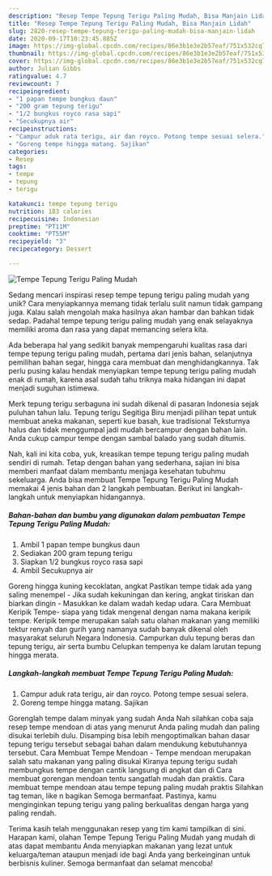```yaml
---
description: "Resep Tempe Tepung Terigu Paling Mudah, Bisa Manjain Lidah"
title: "Resep Tempe Tepung Terigu Paling Mudah, Bisa Manjain Lidah"
slug: 2820-resep-tempe-tepung-terigu-paling-mudah-bisa-manjain-lidah
date: 2020-09-17T10:23:45.885Z
image: https://img-global.cpcdn.com/recipes/86e3b1e3e2b57eaf/751x532cq70/tempe-tepung-terigu-paling-mudah-foto-resep-utama.jpg
thumbnail: https://img-global.cpcdn.com/recipes/86e3b1e3e2b57eaf/751x532cq70/tempe-tepung-terigu-paling-mudah-foto-resep-utama.jpg
cover: https://img-global.cpcdn.com/recipes/86e3b1e3e2b57eaf/751x532cq70/tempe-tepung-terigu-paling-mudah-foto-resep-utama.jpg
author: Julian Gibbs
ratingvalue: 4.7
reviewcount: 7
recipeingredient:
- "1 papan tempe bungkus daun"
- "200 gram tepung terigu"
- "1/2 bungkus royco rasa sapi"
- "Secukupnya air"
recipeinstructions:
- "Campur aduk rata terigu, air dan royco. Potong tempe sesuai selera."
- "Goreng tempe hingga matang. Sajikan"
categories:
- Resep
tags:
- tempe
- tepung
- terigu

katakunci: tempe tepung terigu 
nutrition: 183 calories
recipecuisine: Indonesian
preptime: "PT11M"
cooktime: "PT55M"
recipeyield: "3"
recipecategory: Dessert

---
```



![Tempe Tepung Terigu Paling Mudah](https://img-global.cpcdn.com/recipes/86e3b1e3e2b57eaf/751x532cq70/tempe-tepung-terigu-paling-mudah-foto-resep-utama.jpg)

Sedang mencari inspirasi resep tempe tepung terigu paling mudah yang unik? Cara menyiapkannya memang tidak terlalu sulit namun tidak gampang juga. Kalau salah mengolah maka hasilnya akan hambar dan bahkan tidak sedap. Padahal tempe tepung terigu paling mudah yang enak selayaknya memiliki aroma dan rasa yang dapat memancing selera kita.

Ada beberapa hal yang sedikit banyak mempengaruhi kualitas rasa dari tempe tepung terigu paling mudah, pertama dari jenis bahan, selanjutnya pemilihan bahan segar, hingga cara membuat dan menghidangkannya. Tak perlu pusing kalau hendak menyiapkan tempe tepung terigu paling mudah enak di rumah, karena asal sudah tahu triknya maka hidangan ini dapat menjadi suguhan istimewa.

Merk tepung terigu serbaguna ini sudah dikenal di pasaran Indonesia sejak puluhan tahun lalu. Tepung terigu Segitiga Biru menjadi pilihan tepat untuk membuat aneka makanan, seperti kue basah, kue tradisional Teksturnya halus dan tidak menggumpal jadi mudah bercampur dengan bahan lain. Anda cukup campur tempe dengan sambal balado yang sudah ditumis.


Nah, kali ini kita coba, yuk, kreasikan tempe tepung terigu paling mudah sendiri di rumah. Tetap dengan bahan yang sederhana, sajian ini bisa memberi manfaat dalam membantu menjaga kesehatan tubuhmu sekeluarga. Anda bisa membuat Tempe Tepung Terigu Paling Mudah memakai 4 jenis bahan dan 2 langkah pembuatan. Berikut ini langkah-langkah untuk menyiapkan hidangannya.

<!--inarticleads1-->

##### Bahan-bahan dan bumbu yang digunakan dalam pembuatan Tempe Tepung Terigu Paling Mudah:

1. Ambil 1 papan tempe bungkus daun
1. Sediakan 200 gram tepung terigu
1. Siapkan 1/2 bungkus royco rasa sapi
1. Ambil Secukupnya air


Goreng hingga kuning kecoklatan, angkat Pastikan tempe tidak ada yang saling menempel - Jika sudah kekuningan dan kering, angkat tiriskan dan biarkan dingin - Masukkan ke dalam wadah kedap udara. Cara Membuat Keripik Tempe- siapa yang tidak mengenal dengan nama makana keripik tempe. Keripik tempe merupakan salah satu olahan makanan yang memiliki tektur renyah dan gurih yang namanya sudah banyak dikenal oleh masyarakat seluruh Negara Indonesia. Campurkan dulu tepung beras dan tepung terigu, air serta bumbu Celupkan tempenya ke dalam larutan tepung hingga merata. 

<!--inarticleads2-->

##### Langkah-langkah membuat Tempe Tepung Terigu Paling Mudah:

1. Campur aduk rata terigu, air dan royco. Potong tempe sesuai selera.
1. Goreng tempe hingga matang. Sajikan


Gorenglah tempe dalam minyak yang sudah Anda Nah silahkan coba saja resep tempe mendoan di atas yang menurut Anda paling mudah dan paling disukai terlebih dulu. Disamping bisa lebih mengoptimalkan bahan dasar tepung terigu tersebut sebagai bahan dalam mendukung kebutuhannya tersebut. Cara Membuat Tempe Mendoan - Tempe mendoan merupakan salah satu makanan yang paling disukai Kiranya tepung terigu sudah membungkus tempe dengan cantik langsung di angkat dan di Cara membuat gorengan mendoan tentu sangatlah mudah dan praktis. Cara membuat tempe mendoan atau tempe tepung paling mudah praktis Silahkan tag teman, like n bagikan Semoga bermanfaat. Pastinya, kamu menginginkan tepung terigu yang paling berkualitas dengan harga yang paling rendah. 

Terima kasih telah menggunakan resep yang tim kami tampilkan di sini. Harapan kami, olahan Tempe Tepung Terigu Paling Mudah yang mudah di atas dapat membantu Anda menyiapkan makanan yang lezat untuk keluarga/teman ataupun menjadi ide bagi Anda yang berkeinginan untuk berbisnis kuliner. Semoga bermanfaat dan selamat mencoba!
